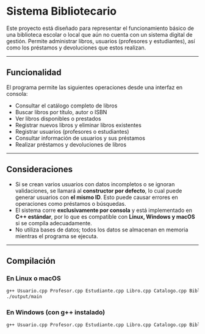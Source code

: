 # Sistema Bibliotecario

Este proyecto está diseñado para representar el funcionamiento básico de una biblioteca escolar o local que aún no cuenta con un sistema digital de gestión. Permite administrar libros, usuarios (profesores y estudiantes), así como los préstamos y devoluciones que estos realizan.

---

## Funcionalidad

El programa permite las siguientes operaciones desde una interfaz en consola:

- Consultar el catálogo completo de libros
- Buscar libros por título, autor o ISBN
- Ver libros disponibles o prestados
- Registrar nuevos libros y eliminar libros existentes
- Registrar usuarios (profesores o estudiantes)
- Consultar información de usuarios y sus préstamos
- Realizar préstamos y devoluciones de libros

---

## Consideraciones

- Si se crean varios usuarios con datos incompletos o se ignoran validaciones, se llamará al **constructor por defecto**, lo cual puede generar usuarios con **el mismo ID**. Esto puede causar errores en operaciones como préstamos o búsquedas.
- El sistema corre **exclusivamente por consola** y está implementado en **C++ estándar**, por lo que es compatible con **Linux, Windows y macOS** si se compila adecuadamente.
- No utiliza bases de datos; todos los datos se almacenan en memoria mientras el programa se ejecuta.

---

## Compilación

### En Linux o macOS

```bash
g++ Usuario.cpp Profesor.cpp Estudiante.cpp Libro.cpp Catalogo.cpp Biblioteca.cpp main.cpp -o output/main
./output/main
```

### En Windows (con g++ instalado)
```bash
g++ Usuario.cpp Profesor.cpp Estudiante.cpp Libro.cpp Catalogo.cpp Biblioteca.cpp main.cpp -o biblio.exe
```